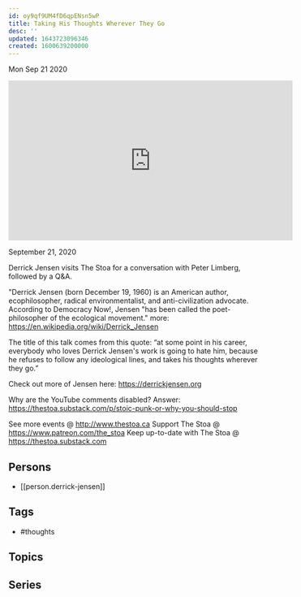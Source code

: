 ```yaml
---
id: oy9qf9UM4fD6qpENsn5wP
title: Taking His Thoughts Wherever They Go
desc: ''
updated: 1643723096346
created: 1600639200000
---
```





Mon Sep 21 2020

<iframe width="560" height="315" src="https://www.youtube.com/embed/88IjWxJ2T6U" title="Taking His Thoughts Wherever They Go w/ Derrick Jensen" frameborder="0" allow="accelerometer; autoplay; clipboard-write; encrypted-media; gyroscope; picture-in-picture" allowfullscreen ></iframe>

September 21, 2020

Derrick Jensen visits The Stoa for a conversation with Peter Limberg, followed by a Q&A.

"Derrick Jensen (born December 19, 1960) is an American author, ecophilosopher, radical environmentalist, and anti-civilization advocate. According to Democracy Now!, Jensen "has been called the poet-philosopher of the ecological movement." more: https://en.wikipedia.org/wiki/Derrick_Jensen

The title of this talk comes from this quote: “at some point in his career, everybody who loves Derrick Jensen's work is going to hate him, because he refuses to follow any ideological lines, and takes his thoughts wherever they go.”

Check out more of Jensen here: https://derrickjensen.org

Why are the YouTube comments disabled? Answer: https://thestoa.substack.com/p/stoic-punk-or-why-you-should-stop

See more events @ http://www.thestoa.ca
Support The Stoa @ https://www.patreon.com/the_stoa
Keep up-to-date with The Stoa @ https://thestoa.substack.com

## Persons

- [[person.derrick-jensen]]

## Tags

- #thoughts

## Topics



## Series



